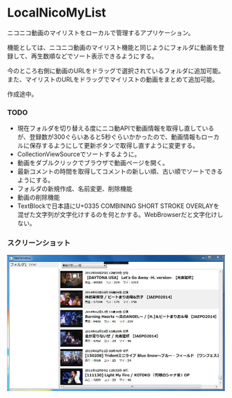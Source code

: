 # LocalNicoMyList
ニコニコ動画のマイリストをローカルで管理するアプリケーション。

機能としては、ニコニコ動画のマイリスト機能と同じようにフォルダに動画を登録して、再生数順などでソート表示できるようにする。

今のところ右側に動画のURLをドラッグで選択されているフォルダに追加可能。
また、マイリストのURLをドラッグでマイリストの動画をまとめて追加可能。

作成途中。

### TODO
* 現在フォルダを切り替える度にニコ動APIで動画情報を取得し直しているが、登録数が300ぐらいあると5秒ぐらいかかったので、動画情報もローカルに保存するようにして更新ボタンで取得し直すように変更する。
* CollectionViewSourceでソートするように。
* 動画をダブルクリックでブラウザで動画ページを開く。
* 最新コメントの時間を取得してコメントの新しい順、古い順でソートできるようにする。
* フォルダの新規作成、名前変更、削除機能
* 動画の削除機能
* TextBlockで日本語にU+0335 COMBINING SHORT STROKE OVERLAYを混ぜた文字列が文字化けするのを何とかする。WebBrowserだと文字化けしない。

### スクリーンショット
![タイトル](screenshot.JPG)
